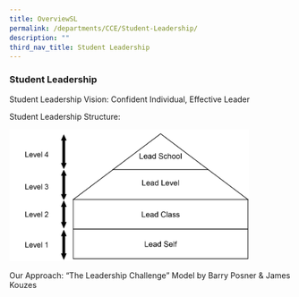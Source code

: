 ```yaml
---
title: OverviewSL
permalink: /departments/CCE/Student-Leadership/
description: ""
third_nav_title: Student Leadership
---
```



### **Student Leadership**

Student Leadership Vision: Confident Individual, Effective Leader

Student Leadership Structure:

<img src="/images/student%20leadership.png" 
     style="width:85%">

Our Approach: “The Leadership Challenge” Model by Barry Posner & James Kouzes